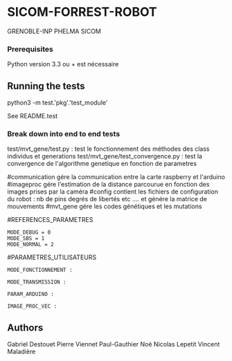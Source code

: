 
# SICOM-FORREST-ROBOT
GRENOBLE-INP PHELMA SICOM

### Prerequisites
Python version 3.3 ou + est nécessaire

## Running the tests

python3 -m test.'pkg'.'test_module'

See README.test

### Break down into end to end tests
test/mvt_gene/test.py : test le fonctionnement des méthodes des class individus et generations
test/mvt_gene/test_convergence.py : test la convergence de l'algorithme genetique en fonction de parametres

#communication
	gére la communication entre la carte raspberry et l'arduino
#imageproc
	gére l'estimation de la distance parcourue en fonction des images prises par la caméra
#config
	contient les fichiers de configuration du robot :
		nb de pins
		degrés de libertés
		etc ....
	et génére la matrice de mouvements
#mvt_gene
	gére les codes génétiques et les mutations

#REFERENCES_PARAMETRES

	MODE_DEBUG = 0
	MODE_SBS = 1
	MODE_NORMAL = 2

#PARAMETRES_UTILISATEURS

	MODE_FONCTIONNEMENT :

	MODE_TRANSMISSION :

	PARAM_ARDUINO :

	IMAGE_PROC_VEC :


## Authors

Gabriel Destouet
Pierre Viennet
Paul-Gauthier Noé
Nicolas Lepetit
Vincent Maladière
